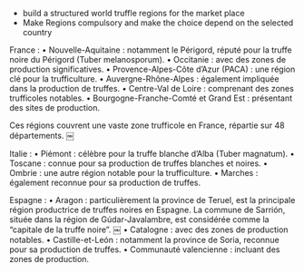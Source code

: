 - build a structured world truffle regions for the market place
- Make Regions compulsory and make the choice depend on the selected country

France :
	•	Nouvelle-Aquitaine : notamment le Périgord, réputé pour la truffe noire du Périgord (Tuber melanosporum).
	•	Occitanie : avec des zones de production significatives.
	•	Provence-Alpes-Côte d’Azur (PACA) : une région clé pour la trufficulture.
	•	Auvergne-Rhône-Alpes : également impliquée dans la production de truffes.
	•	Centre-Val de Loire : comprenant des zones trufficoles notables.
	•	Bourgogne-Franche-Comté et Grand Est : présentant des sites de production.

Ces régions couvrent une vaste zone trufficole en France, répartie sur 48 départements.  ￼

Italie :
	•	Piémont : célèbre pour la truffe blanche d’Alba (Tuber magnatum).
	•	Toscane : connue pour sa production de truffes blanches et noires.
	•	Ombrie : une autre région notable pour la trufficulture.
	•	Marches : également reconnue pour sa production de truffes.

Espagne :
	•	Aragon : particulièrement la province de Teruel, est la principale région productrice de truffes noires en Espagne. La commune de Sarrión, située dans la région de Gúdar-Javalambre, est considérée comme la “capitale de la truffe noire”.  ￼
	•	Catalogne : avec des zones de production notables.
	•	Castille-et-León : notamment la province de Soria, reconnue pour sa production de truffes.
	•	Communauté valencienne : incluant des zones de production.